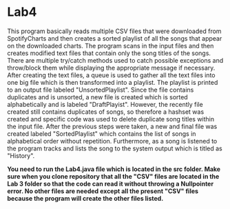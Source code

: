 # Lab4

This program basically reads multiple CSV files that were downloaded from 
SpotifyCharts and then creates a sorted playlist of all the songs that appear
on the downloaded charts. The program scans in the input files and then creates
modified text files that contain only the song titles of the songs. 
There are multiple try/catch methods used to catch possible exceptions
and throw/block them while displaying the appropriate message if necessary.
After creating the text files, a queue is used to gather all the text files into
one big file which is then transformed into a playlist. The playlist is printed
to an output file labeled "UnsortedPlaylist". Since the file contains duplicates and
is unsorted, a new file is created which is sorted alphabetically and is labeled
"DraftPlayist". However, the recently file created still contains duplicates of
songs, so therefore a hashset was created and specific code was used to delete
duplicate song titles within the input file. After the previous steps were taken, 
a new and final file was created labeled "SortedPlaylist" which contains the
list of songs in alphabetical order without repetition. Furthermore, as a song
is listened to the program tracks and lists the song to the system output which
is titled as "History".

**You need to run the Lab4.java file which is located in the src folder. Make sure when you clone repository that all the "CSV" files are located in the Lab 3 folder so that the code can read it without throwing a Nullpointer error. No other files are needed except all the present "CSV" files because the program will create the other files listed.**
